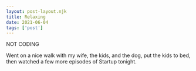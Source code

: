```yaml
---
layout: post-layout.njk
title: Relaxing
date: 2021-06-04
tags: ['post']
---
```

<!-- Excerpt Start -->
NOT CODING
<!-- Excerpt End -->

Went on a nice walk with my wife, the kids, and the dog, put the kids to bed, then watched a few more episodes of Startup tonight.
